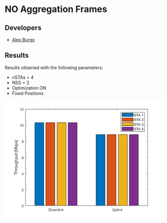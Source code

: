 # NO Aggregation Frames

## Developers 
* [Alex Burgo](https://github.com/AlexBurgo) 

## Results
Results obtained with the following parameters:
* nSTAs = 4
* NSS = 2
* Optimization ON
* Fixed Positions

![](images/NoA-MPDU_OPTI.png)


